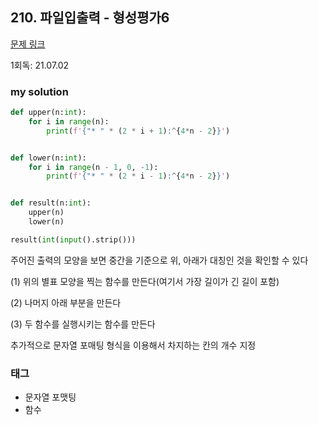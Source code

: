 ## 210. 파일입출력 - 형성평가6

[문제 링크](http://www.jungol.co.kr/bbs/board.php?bo_table=pbank&wr_id=110&sca=10i0)

1회독: 21.07.02



### my solution

```python
def upper(n:int):
    for i in range(n):
        print(f'{"* " * (2 * i + 1):^{4*n - 2}}')


def lower(n:int):
    for i in range(n - 1, 0, -1):
        print(f'{"* " * (2 * i - 1):^{4*n - 2}}')


def result(n:int):
    upper(n)
    lower(n)

result(int(input().strip()))
```

주어진 출력의 모양을 보면 중간을 기준으로 위, 아래가 대칭인 것을 확인할 수 있다

(1) 위의 별표 모양을 찍는 함수를 만든다(여기서 가장 길이가 긴 길이 포함)

(2) 나머지 아래 부분을 만든다

(3) 두 함수를 실행시키는 함수를 만든다

추가적으로 문자열 포매팅 형식을 이용해서 차지하는 칸의 개수 지정



### 태그

- 문자열 포맷팅
- 함수